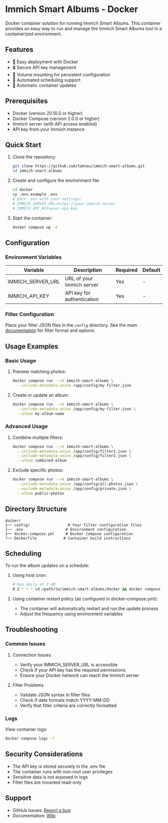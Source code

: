 # Immich Smart Albums - Docker

Docker container solution for running Immich Smart Albums. This container provides an easy way to run and manage the Immich Smart Albums tool in a containerized environment.

## Features

- 🐳 Easy deployment with Docker
- 🔒 Secure API key management
- 📁 Volume mounting for persistent configuration
- 🤖 Automated scheduling support
- 🔄 Automatic container updates

## Prerequisites

- Docker (version 20.10.0 or higher)
- Docker Compose (version 2.0.0 or higher)
- Immich server (with API access enabled)
- API key from your Immich instance

## Quick Start

1. Clone the repository:
   ```bash
   git clone https://github.com/tahnau/immich-smart-albums.git
   cd immich-smart-albums
   ```

2. Create and configure the environment file:
   ```bash
   cd docker
   cp .env.example .env
   # Edit .env with your settings:
   # IMMICH_SERVER_URL=https://your-immich-server
   # IMMICH_API_KEY=your-api-key
   ```

3. Start the container:
   ```bash
   docker compose up -d
   ```

## Configuration

### Environment Variables

| Variable | Description | Required | Default |
|----------|-------------|----------|---------|
| IMMICH_SERVER_URL | URL of your Immich server | Yes | - |
| IMMICH_API_KEY | API key for authentication | Yes | - |

### Filter Configuration

Place your filter JSON files in the `config` directory. See the main [documentation](../README.md#filter-configuration) for filter format and options.

## Usage Examples

### Basic Usage

1. Preview matching photos:
   ```bash
   docker compose run --rm immich-smart-albums \
     --include-metadata-union /app/config/my-filter.json
   ```

2. Create or update an album:
   ```bash
   docker compose run --rm immich-smart-albums \
     --include-metadata-union /app/config/my-filter.json \
     --album my-album-name
   ```

### Advanced Usage

1. Combine multiple filters:
   ```bash
   docker compose run --rm immich-smart-albums \
     --include-metadata-union /app/config/filter1.json \
     --include-metadata-union /app/config/filter2.json \
     --album combined-album
   ```

2. Exclude specific photos:
   ```bash
   docker compose run --rm immich-smart-albums \
     --include-metadata-union /app/config/all-photos.json \
     --exclude-metadata-union /app/config/private.json \
     --album public-photos
   ```

## Directory Structure

```
docker/
├── config/                 # Your filter configuration files
├── .env                   # Environment configuration
├── docker-compose.yml     # Docker Compose configuration
└── Dockerfile            # Container build instructions
```

## Scheduling

To run the album updates on a schedule:

1. Using host cron:
   ```bash
   # Run daily at 2 AM
   0 2 * * * cd /path/to/immich-smart-albums/docker && docker compose run --rm immich-smart-albums --include-metadata-file /app/config/daily-update.json
   ```

2. Using container restart policy (as configured in docker-compose.yml):
   - The container will automatically restart and run the update process
   - Adjust the frequency using environment variables

## Troubleshooting

### Common Issues

1. Connection Issues
   - Verify your IMMICH_SERVER_URL is accessible
   - Check if your API key has the required permissions
   - Ensure your Docker network can reach the Immich server

2. Filter Problems
   - Validate JSON syntax in filter files
   - Check if date formats match YYYY-MM-DD
   - Verify that filter criteria are correctly formatted

### Logs

View container logs:
```bash
docker compose logs -f
```

## Security Considerations

- The API key is stored securely in the .env file
- The container runs with non-root user privileges
- Sensitive data is not exposed in logs
- Filter files are mounted read-only

## Support

- GitHub Issues: [Report a bug](https://github.com/immich-app/immich-smart-albums/issues)
- Documentation: [Wiki](https://github.com/immich-app/immich-smart-albums/wiki) 
